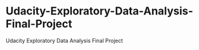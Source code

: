 Udacity-Exploratory-Data-Analysis-Final-Project
===============================================

Udacity Exploratory Data Analysis Final Project
